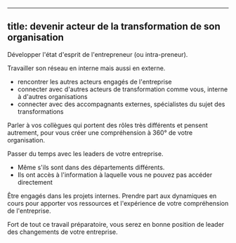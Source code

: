 
---
title: devenir acteur de la transformation de son organisation
---

Développer l'état d'esprit de l'entrepreneur (ou intra-preneur).

Travailler son réseau en interne mais aussi en externe.

- rencontrer les autres acteurs engagés de l'entreprise
- connecter avec d'autres acteurs de transformation comme vous, interne à d'autres organisations
- connecter avec des accompagnants externes, spécialistes du sujet des transformations

Parler à vos collègues qui portent des rôles très différents et pensent autrement, pour vous créer une compréhension à 360° de votre organisation.

Passer du temps avec les leaders de votre entreprise.

- Même s'ils sont dans des départements différents.
- Ils ont accès à l'information à laquelle vous ne pouvez pas accéder directement

Être engagés dans les projets internes.
Prendre part aux dynamiques en cours pour apporter vos ressources et l'expérience de votre compréhension de l'entreprise.

Fort de tout ce travail préparatoire, vous serez en bonne position de leader des changements de votre entreprise.